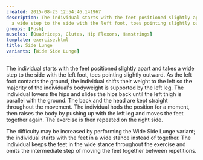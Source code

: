 ```yaml
---
created: 2015-08-25 12:54:46.141967
description: The individual starts with the feet positioned slightly apart and takes
  a wide step to the side with the left foot, toes pointing slightly outward.
groups: [Push]
muscles: [Quadriceps, Glutes, Hip Flexors, Hamstrings]
template: exercise.html
title: Side Lunge
variants: [Wide Side Lunge]
---
```

The individual starts with the feet positioned slightly apart and takes a wide step to the side with the left foot, toes pointing slightly outward. As the left foot contacts the ground, the individual shifts their weight to the left so the majority of the individual's bodyweight is supported by the left leg. The individual lowers the hips and slides the hips back until the left thigh is parallel with the ground. The back and the head are kept straight throughout the movement. The individual hods the position for a moment, then raises the body by pushing up with the left leg and moves the feet together again. The exercise is then repeated on the right side.

The difficulty may be increased by performing the Wide Side Lunge variant; the individual starts with the feet in a wide stance instead of together. The individual keeps the feet in the wide stance throughout the exercise and omits the intermediate step of moving the feet together between repetitions.
